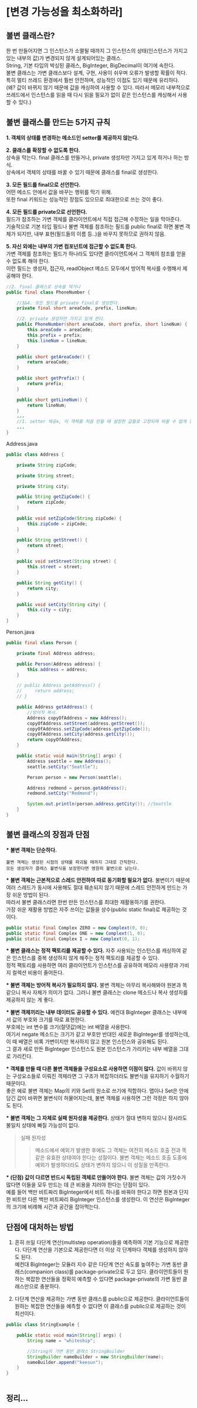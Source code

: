 # [변경 가능성을 최소화하라]

## 불변 클래스란?
한 번 만들어지면 그 인스턴스가 소멸될 때까지 그 인스턴스의 상태(인스턴스가 가지고 있는 내부의 값)가 변경되지 않게 설계되어있는 클래스.  
String, 기본 타입의 박싱된 클래스, BigInteger, BigDecimal이 여기에 속한다.  
불변 클래스는 가변 클래스보다 설계, 구현, 사용이 쉬우며 오류가 발생할 확률이 적다.
특히 멀티 쓰레드 환경에서 훨씬 안전하며, 성능적인 이점도 있기 때문에 유리하다.  
(왜? 값이 바뀌지 않기 때문에 값을 캐싱하여 사용할 수 있다. 따라서 메모리 내부적으로 쓰레드에서 인스턴스를 읽을 때 다시 읽을 필요가 없이 같은 인스턴스를 캐싱해서 사용할 수 있다.)  

## 불변 클래스를 만드는 5가지 규칙
**1. 객체의 상태를 변경하는 메소드인 setter를 제공하지 않는다.**  

**2. 클래스를 확장할 수 없도록 한다.**  
    상속을 막는다. final 클래스를 만들거나, private 생성자만 가지고 있게 하거나 하는 방식.  
    상속에서 객체의 상태를 바꿀 수 있기 때문에 클래스를 final로 생성한다.

**3. 모든 필드를 final으로 선언한다.**  
    어떤 메소드 안에서 값을 바꾸는 행위를 막기 위해.  
    또한 final 키워드는 성능적인 장점도 있으므로 최대한으로 쓰는 것이 좋다.

**4. 모든 필드를 private으로 선언한다.**  
    필드가 참조하는 가변 객체를 클라이언트에서 직접 접근해 수정하는 일을 막아준다.  
    기술적으로 기본 타입 필드나 불변 객체를 참조하는 필드를 public final로 하면 불변 객체가 되지만, 내부 표현(필드들의 이름 등..)을 바꾸지 못하므로 권하지 않음.

**5. 자신 외에는 내부의 가변 컴포넌트에 접근할 수 없도록 한다.**  
    가변 객체를 참조하는 필드가 하나라도 있다면 클라이언트에서 그 객체의 참조를 얻을 수 없도록 해야 한다.  
    이런 필드는 생성자, 접근자, readObject 메소드 모두에서 방어적 복사를 수행해서 제공해야 한다.  

```JAVA
//2. final 클래스로 상속을 막거나
public final class PhoneNumber {

    //3&4. 모든 필드를 private final로 생성한다.
    private final short areaCode, prefix, lineNum;

    //2. private 생성자만 가지고 있게 한다.
    public PhoneNumber(short areaCode, short prefix, short lineNum) {
        this.areaCode = areaCode;
        this.prefix = prefix;
        this.lineNum = lineNum;
    }

    public short getAreaCode() {
        return areaCode;
    }

    public short getPrefix() {
        return prefix;
    }

    public short getLineNum() {
        return lineNum;
    }
    ...
    //1. setter 제공x, 이 객체를 처음 만들 때 설정한 값들로 고정되며 바꿀 수 없게 된다. 
    ...
}
```
Address.java
```JAVA
public class Address {

    private String zipCode;

    private String street;

    private String city;

    public String getZipCode() {
        return zipCode;
    }

    public void setZipCode(String zipCode) {
        this.zipCode = zipCode;
    }

    public String getStreet() {
        return street;
    }

    public void setStreet(String street) {
        this.street = street;
    }

    public String getCity() {
        return city;
    }

    public void setCity(String city) {
        this.city = city;
    }
}
```
Person.java
```JAVA
public final class Person {

    private final Address address;

    public Person(Address address) {
        this.address = address;
    }

    // public Address getAddress() {
    //     return address;
    // }

    public Address getAddress() {
        //방어적 복사.
        Address copyOfAddress = new Address();
        copyOfAddress.setStreet(address.getStreet());
        copyOfAddress.setZipCode(address.getZipCode());
        copyOfAddress.setCity(address.getCity());
        return copyOfAddress;
    }

    public static void main(String[] args) {
        Address seattle = new Address();
        seattle.setCity("Seattle");

        Person person = new Person(seattle);

        Address redmond = person.getAddress();
        redmond.setCity("Redmond");

        System.out.println(person.address.getCity()); //Seattle
    }
}
```

## 불변 클래스의 장점과 단점
__* 불변 객체는 단순하다.__

    불변 객체는 생성된 시점의 상태를 파괴될 때까지 그대로 간직한다.  
    모든 생성자가 클래스 불변식을 보장한다면 영원히 불변으로 남는다.  

__* 불변 객체는 근본적으로 스레드 안전하여 따로 동기화할 필요가 없다.__
    불변이기 때문에 여러 스레드가 동시에 사용해도 절대 훼손되지 않기 때문에 스레드 안전하게 만드는 가장 쉬운 방법이 된다.  
    따라서 불변 클래스라면 한번 만든 인스턴스를 최대한 재활용하기를 권한다.  
    가장 쉬운 재활용 방법은 자주 쓰이는 값들을 상수(public static final)로 제공하는 것이다.

```JAVA
public static final Complex ZERO = new Complext(0, 0);
public static final Complex ONE = new Complext(1, 0);
public static final Complex I = new Complext(0, 1);
```
__* 불변 클래스는 정적 팩토리를 제공할 수 있다.__
    자주 사용되는 인스턴스를 캐싱하여 같은 인스턴스를 중복 생성하지 않게 해주는 정적 팩토리를 제공할 수 있다.  
    정적 팩토리를 사용하면 여러 클라이언트가 인스턴스를 공유하여 메모리 사용량과 가비지 컬렉션 비용이 줄어든다.

__* 불변 객체는 방어적 복사가 필요하지 않다.__
    불변 객체는 아무리 복사해봐야 원본과 똑같으니 복사 자체가 의미가 없다. 그러니 불변 클래스는 clone 메소드나 복사 생성자를 제공하지 않는 게 좋다.

__* 불변 객체끼리는 내부 데이터도 공유할 수 있다.__
    예컨대 BigInteger 클래스는 내부에서 값의 부호와 크기를 따로 표현한다.  
    부호에는 int 변수를 크기(절댓값)에는 int 배열을 사용한다.  
    여기서 negate 메소드는 크기가 같고 부호만 반대인 새로운 BigInteger를 생성하는데, 이 때 배열은 비록 가변이지만 복사하지 않고 원본 인스턴스와 공유해도 된다.  
    그 결과 새로 만든 BigInteger 인스턴스도 원본 인스턴스가 가리키는 내부 배열을 그대로 가리킨다.

__* 객체를 만들 때 다른 불변 객체들을 구성요소로 사용하면 이점이 많다.__
    값이 바뀌지 않는 구성요소들로 이뤄진 객체라면 그 구조가 복잡하더라도 불변식을 유지하기 수월하기 때문이다.  
    좋은 예로 불변 객체는 Map의 키와 Set의 원소로 쓰기에 적합하다. 맵이나 Set은 안에 담긴 값이 바뀌면 불변식이 허물어지는데, 불변 객체를 사용하면 그런 걱정은 하지 않아도 된다.  

__* 불변 객체는 그 자체로 실패 원자성을 제공한다.__
    상태가 절대 변하지 않으니 잠시라도 불일치 상태에 빠질 가능성이 없다.  
> 실패 원자성  
>> 메소드에서 예외가 발생한 후에도 그 객체는 여전히 메소드 호출 전과 똑같은 유효한 상태여야 한다는 성질이다. 불변 객체는 메소드 호출 도중에 예외가 발생하더라도 상태가 변하지 않으니 이 성질을 만족한다.

__* (단점) 값이 다르면 반드시 독립된 객체로 만들어야 한다.__
    불변 객체는 값의 가짓수가 많다면 이들을 모두 만드는 데 큰 비용을 치러야 한다는 단점이 있다.  
    예를 들어 백만 비트짜리 BigInteger에서 비트 하나를 바꿔야 한다고 하면 원본과 단지 한 비트만 다른 백만 비트짜리 BigInteger 인스턴스를 생성한다. 이 연산은 BigInteger의 크기에 비례해 시간과 공간을 잡아먹는다.

## 단점에 대처하는 방법
1. 흔히 쓰일 다단계 연산(multistep operation)들을 예측하여 기본 기능으로 제공한다.
    다단계 연산을 기본으로 제공한다면 더 이상 각 단계마다 객체를 생성하지 않아도 된다.  
    예컨대 BigInteger는 모듈러 지수 같은 다단계 연산 속도를 높여주는 가변 동반 클래스(companion class)를 package-private으로 두고 있다.  클라이언트들이 원하는 복잡한 연산들을 정확히 예측할 수 있다면 package-private의 가변 동반 클래스만으로 충분하다.

2. 다단계 연산을 제공하는 가변 동반 클래스를 public으로 제공한다.
    클라이언트들이 원하는 복잡한 연산들을 예측할 수 없다면 이 클래스를 public으로 제공하는 것이 최선이다.  

```JAVA
public class StringExample {

    public static void main(String[] args) {
        String name = "whiteship";

        //String의 가변 동반 클래스 StringBuilder
        StringBuilder nameBuilder = new StringBuilder(name);
        nameBuilder.append("keesun");
    }
}
```

```JAVA
```

## 정리...